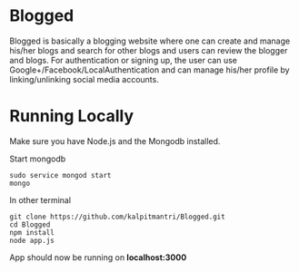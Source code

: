 # Blogged

Blogged is basically a blogging website where one can create and manage his/her blogs and search for other blogs and users can review the blogger and blogs. For authentication or signing up, the user can use Google+/Facebook/LocalAuthentication and can manage his/her profile by linking/unlinking social media accounts. 

# Running Locally

Make sure you have Node.js and the Mongodb installed.

Start mongodb
```
sudo service mongod start
mongo

```
In other terminal

```
git clone https://github.com/kalpitmantri/Blogged.git
cd Blogged
npm install
node app.js

```
App should now be running on **localhost:3000**
